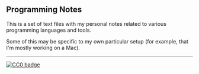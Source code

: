 ## Programming Notes

This is a set of text files with my personal notes related to various
programming languages and tools.

Some of this may be specific to my own particular setup (for example,
that I'm mostly working on a Mac).

---

[![CC0 badge](https://i.creativecommons.org/p/zero/1.0/88x31.png)](https://creativecommons.org/publicdomain/zero/1.0/)
